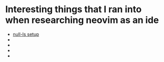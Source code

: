 # Interesting things that I ran into when researching neovim as an ide

- [null-ls setup]
- [lunarvim]: lunarvim
- [basic ide]: https://github.com/LunarVim/nvim-basic-ide
- [awesome-neovim]: https://github.com/rockerBOO/awesome-neovim#preconfigured-configuration
- [tmux integration]: https://github.com/numToStr/Navigator.nvim

[null-ls setup]: https://www.youtube.com/watch?v=b7OguLuaYvE
